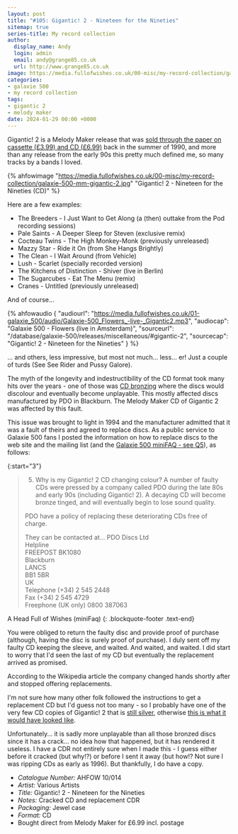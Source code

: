 ```yaml
---
layout: post
title: "#105: Gigantic! 2 - Nineteen for the Nineties"
sitemap: true
series-title: My record collection
author:
  display_name: Andy
  login: admin
  email: andy@grange85.co.uk
  url: http://www.grange85.co.uk
image: https://media.fullofwishes.co.uk/00-misc/my-record-collection/galaxie-500-mm-gigantic-2.jpg
categories:
- galaxie 500
- my record collection
tags:
- gigantic 2
- melody maker
date: 2024-01-29 00:00 +0000
---
```

Gigantic! 2 is a Melody Maker release that was [sold through the paper on cassette (£3.99) and CD (£6.99)](https://media.fullofwishes.co.uk/01-galaxie_500/pictures/melody-maker-gigantic-2-1990-09-09-print-ad.jpg) back in the summer of 1990, and more than any release from the early 90s this pretty much defined me, so many tracks by a bands I loved.

{% ahfowimage "https://media.fullofwishes.co.uk/00-misc/my-record-collection/galaxie-500-mm-gigantic-2.jpg" "Gigantic! 2 - Nineteen for the Nineties (CD)" %}

Here are a few examples:

<!--more-->

 - The Breeders - I Just Want to Get Along (a (then) outtake from the Pod recording sessions)
 - Pale Saints - A Deeper Sleep for Steven (exclusive remix)
 - Cocteau Twins - The High Monkey-Monk (previously unreleased)
 - Mazzy Star - Ride it On (from She Hangs Brightly)
 - The Clean - I Wait Around (from Vehicle)
 - Lush - Scarlet (specially recorded version)
 - The Kitchens of Distinction - Shiver (live in Berlin)
 - The Sugarcubes - Eat The Menu (remix)
 - Cranes - Untitled (previously unreleased)

And of course...

{% ahfowaudio {
"audiourl": "https://media.fullofwishes.co.uk/01-galaxie_500/audio/Galaxie-500_Flowers_-live-_Gigantic2.mp3",
"audiocap": "Galaxie 500 - Flowers (live in Amsterdam)",
"sourceurl": "/database/galaxie-500/releases/miscellaneous/#gigantic-2",
"sourcecap": "Gigantic! 2 - Nineteen for the Nineties"
} %}

... and others, less impressive, but most not much... less... er! Just a couple of turds (See See Rider and Pussy Galore).

The myth of the longevity and indestructibility of the CD format took many hits over the years - one of those was [CD bronzing](https://en.wikipedia.org/wiki/Compact_disc_bronzing) where the discs would discolour and eventually become unplayable. This mostly affected discs manufactured by PDO in Blackburn. The Melody Maker CD of Gigantic 2 was affected by this fault.

This issue was brought to light in 1994 and the manufacturer admitted that it was a fault of theirs and agreed to replace discs. As a public service to Galaxie 500 fans I posted the information on how to replace discs to the web site and the mailing list (and the [Galaxie 500 miniFAQ - see Q5](https://media.fullofwishes.co.uk/archive/1996-06-27-galaxie-500-mailing-list-mini-faq.txt)), as follows:

{:start="3"}
> 5.  Why is my Gigantic! 2 CD changing colour?
>  A number of faulty CDs were pressed by a company called PDO during the late 80s and early 90s (including Gigantic! 2). A decaying CD will become bronze tinged, and will eventually begin to lose sound quality. 
> 
> PDO have a policy of replacing these deteriorating CDs free of charge.
> 
> They can be contacted at...
> PDO Discs Ltd  
> Helpline  
> FREEPOST BK1080  
> Blackburn  
> LANCS  
> BB1 5BR  
> UK 	  
> Telephone 	(+34) 2 545 2448  
> Fax 	(+34) 2 545 4729  
> Freephone (UK only) 	0800 387063  

 A Head Full of Wishes (miniFaq)
{: .blockquote-footer .text-end}

You were obliged to return the faulty disc and provide proof of purchase (although, having the disc is surely proof of purchase). I duly sent off my faulty CD keeping the sleeve, and waited. And waited, and waited. I did start to worry that I'd seen the last of my CD but eventually the replacement arrived as promised.

According to the Wikipedia article the company changed hands shortly after and stopped offering replacements.

I'm not sure how many other folk followed the instructions to get a replacement CD but I'd guess not too many - so I probably have one of the very few CD copies of Gigantic! 2 that is [still silver](https://media.fullofwishes.co.uk/00-misc/my-record-collection/galaxie-500-mm-gigantic-2-silver.jpg), otherwise [this is what it would have looked like](https://media.fullofwishes.co.uk/00-misc/my-record-collection/galaxie-500-mm-gigantic-2-bronzed.jpg). 

Unfortunately... it is sadly more unplayable than all those bronzed discs since it has a crack... no idea how that happened, but it has rendered it useless. I have a CDR not entirely sure when I made this - I guess either before it cracked (but why!?) or before I sent it away (but how!? Not sure I was ripping CDs as early as 1996). But thankfully, I do have a copy.

 - *Catalogue Number:*  AHFOW 10/014
 - *Artist:* Various Artists
 - *Title:* Gigantic! 2 - Nineteen for the Nineties 
 - *Notes:* Cracked CD and replacement CDR
 - *Packaging:* Jewel case
 - *Format:* CD
 - Bought direct from Melody Maker for £6.99 incl. postage

